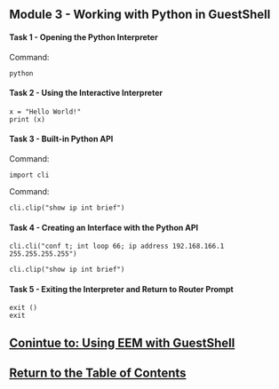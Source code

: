 ## Module 3 - Working with Python in GuestShell

#### Task 1 - Opening the Python Interpreter

Command:

```
python
```

#### Task 2 - Using the Interactive Interpreter

```
x = "Hello World!"
print (x)
```

#### Task 3 - Built-in Python API

Command:

```
import cli
```

Command:

```
cli.clip("show ip int brief")
```

#### Task 4 - Creating an Interface with the Python API

```
cli.cli("conf t; int loop 66; ip address 192.168.166.1 255.255.255.255")

cli.clip("show ip int brief")
```

#### Task 5 - Exiting the Interpreter and Return to Router Prompt

```
exit ()
exit

```

## [Conintue to: Using EEM with GuestShell](DEVWKS_1695_Guided_5.md)

## [Return to the Table of Contents](../../README.md)